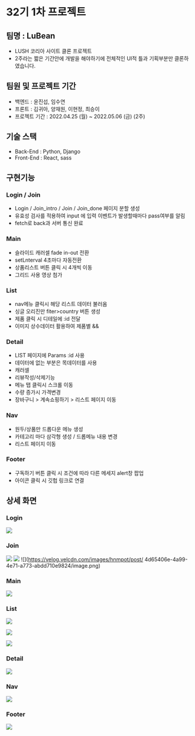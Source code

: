 # 32기 1차 프로젝트

## 팀명 : LuBean

- LUSH 코리아 사이트 클론 프로젝트
- 2주라는 짧은 기간안에 개발을 해야하기에 전체적인 UI적 틀과 기획부분만 클론하였습니다.

## 팀원 및 프로젝트 기간

- 백엔드 : 윤진섭, 임수연
- 프론트 : 김귀아, 양재원, 이현정, 최승이
- 프로젝트 기간 : 2022.04.25 (월) ~ 2022.05.06 (금) (2주)

## 기술 스택

- Back-End : Python, Django
- Front-End : React, sass

## 구현기능

### Login / Join

- Login / Join_intro / Join / Join_done 페이지 분할 생성
- 유효성 검사를 적용하여 input 에 입력 이벤트가 발생할때마다 pass여부를 알림
- fetch로 back과 서버 통신 완료

### Main

- 슬라이드 캐러셀 fade in-out 전환
- setLnterval 4초마다 자동전환
- 상품리스트 버튼 클릭 시 4개씩 이동
- 그리드 사용 영상 첨가

### List

- nav메뉴 클릭시 해당 리스트 데이터 불러옴
- 싱글 오리진만 fiter>country 버튼 생성
- 제품 클릭 시 디테일에 :id 전달
- 이미지 상수데이터 활용하여 제품별 &&

### Detail

- LIST 페이지에 Params :id 사용
- 데이터에 없는 부분은 목데이터를 사용
- 캐러셀
- 리뷰작성/삭제기능
- 메뉴 탭 클릭시 스크롤 이동
- 수량 증가시 가격변경
- 장바구니 > 계속쇼핑하기 > 리스트 페이지 이동

### Nav

- 원두/상품만 드롭다운 메뉴 생성
- 카테고리 마다 삼각형 생성 / 드롭메뉴 내용 변경
- 리스트 페이지 이동

### Footer

- 구독하기 버튼 클릭 시 조건에 따라 다른 메세지 alert창 팝업
- 아이콘 클릭 시 깃헙 링크로 연결

## 상세 화면

### Login

![](https://velog.velcdn.com/images/hnmpot/post/271680a9-7509-464b-a8db-692c8617cec5/image.png)

### Join

![](https://velog.velcdn.com/images/hnmpot/post/796a41d0-681f-4260-8686-342c6e076de5/image.png)
![](https://velog.velcdn.com/images/hnmpot/post/44dc21a1-00d7-419a-b1b8-6da4cb7b7a0f/image.png)
![](https://velog.velcdn.com/images/hnmpot/post/
4d65406e-4a99-4e71-a773-abdd710e9824/image.png)

### Main

![](https://velog.velcdn.com/images/hnmpot/post/36f731a2-a4c8-4eff-a3da-a5ab0c132b94/image.png)

### List

![](https://velog.velcdn.com/images/hnmpot/post/71c0632d-c915-4dc0-a22c-6ebd433d2443/image.png)

![](https://velog.velcdn.com/images/hnmpot/post/542fa3c5-e6a4-4548-877a-b183a5d73317/image.png)

![](https://velog.velcdn.com/images/hnmpot/post/29b051b8-58d5-4bd5-ba53-68346413e40a/image.png)

### Detail

![](https://velog.velcdn.com/images/hnmpot/post/4c8b2c23-27fd-4b2c-abb5-96b7308543b5/image.png)

### Nav

![](https://velog.velcdn.com/images/hnmpot/post/8074225d-4791-4cf4-9e52-40be738c44df/image.png)

### Footer

![](https://velog.velcdn.com/images/hnmpot/post/ef8a100c-185e-4698-a61d-95899188cf39/image.png)
